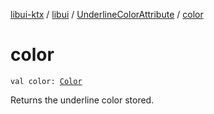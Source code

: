 [libui-ktx](../../index.md) / [libui](../index.md) / [UnderlineColorAttribute](index.md) / [color](./color.md)

# color

`val color: `[`Color`](../-color/index.md)

Returns the underline color stored.

